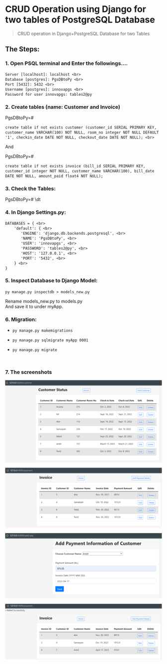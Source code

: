 # CRUD Operation using Django for two tables of PostgreSQL Database
> CRUD operation in Django+PostgreSQL Database for two Tables

## The Steps:

### 1. Open PSQL terminal and Enter the followings....
```
Server [localhost]: localhost <br>
Database [postgres]: PgsDBtoPy <br>
Port [5432]: 5432 <br>
Username [postgres]: innovapgs <br>
Password for user innovapgs: tables2@py
```


### 2. Create tables (name: Customer and Invoice)

PgsDBtoPy=# <br>
```
create table if not exists customer (customer_id SERIAL PRIMARY KEY, customer_name VARCHAR(100) NOT NULL, room_no integer NOT NULL DEFAULT '1', checkin_date DATE NOT NULL, checkout_date DATE NOT NULL); <br>
```

And <br>

PgsDBtoPy=# <br>
```
create table if not exists invoice (bill_id SERIAL PRIMARY KEY, customer_id integer NOT NULL, customer_name VARCHAR(100), bill_date DATE NOT NULL, amount_paid float4 NOT NULL);
```


### 3. Check the Tables: 
PgsDBtoPy=# \dt


### 4. In Django Settings.py:
```
DATABASES = { <br>
    'default': { <br>
       'ENGINE': 'django.db.backends.postgresql', <br>
       'NAME': 'PgsDBtoPy', <br>
       'USER': 'innovapgs', <br>
       'PASSWORD': 'tables2@py', <br>
       'HOST': '127.0.0.1', <br>
       'PORT': '5432', <br>
    } <br>
}
```


### 5. Inspect Database to Django Model:

`py manage.py inspectdb > models_new.py` <br>


Rename models_new.py to models.py <br>
And save it to under myApp.



### 6. Migration: 
+  `py manage.py makemigrations` <br>

+  `py manage.py sqlmigrate myApp 0001` <br>

+  `py manage.py migrate` <br>

<br>

### 7. The screenshots
![CustomerTableView](assets/1_CustomerTableView.png "Customer Table") <br>

![InvoiceTableView](assets/2_InvoiceTableView.png "Invoice Table") <br>

![AddPaymentInfo](assets/3_AddPaymentInfo.png "Add Payment Info") <br>

![InvoiceTable_afterNewInvoice](assets/4_InvoiceTable_afterNewInvoice.png "Invoice Table after a new Payment") <br>


